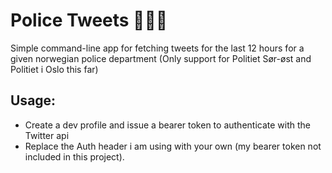 # Police Tweets 👮👮‍♀️

Simple command-line app for fetching tweets for the last 12 hours for a given norwegian police department
(Only support for Politiet Sør-øst and Politiet i Oslo this far)

## Usage:
* Create a dev profile and issue a bearer token to authenticate with the Twitter api
* Replace the Auth header i am using with your own (my bearer token not included in this project).
